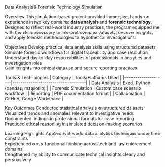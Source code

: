 Data Analysis & Forensic Technology Simulation

Overview
This simulation-based project provided immersive, hands-on experience in two key domains: **data analysis** and **forensic technology**. Designed to reflect real-world industry practices, the program equipped me with the skills necessary to interpret complex datasets, uncover insights, and apply forensic methodologies to hypothetical investigations.

Objectives
 Develop practical data analysis skills using structured datasets  
 Simulate forensic workflows for digital traceability and case resolution  
 Understand day-to-day responsibilities of professionals in analytics and investigation roles  
 Gain insights into ethical data use and secure reporting practices

 Tools & Technologies
| Category            | Tools/Platforms Used                |
|---------------------|-------------------------------------|
| Data Analysis        | Excel, Python (pandas, matplotlib) |
| Forensic Simulation  | Custom case scenario workflow       |
| Reporting            | PDF documentation format        |
| Collaboration        | GitHub, Google Workspace            |

 Key Outcomes
  Conducted statistical analysis on structured datasets  
  Visualized trends and anomalies relevant to investigative needs  
  Documented findings in professional formats for case reporting  
  Practiced ethical reasoning in simulated decision-making scenarios

Learning Highlights
Applied real-world data analytics techniques under time constraints  
Experienced cross-functional thinking across tech and law enforcement domains  
trengthened my ability to communicate technical insights clearly and persuasively  

